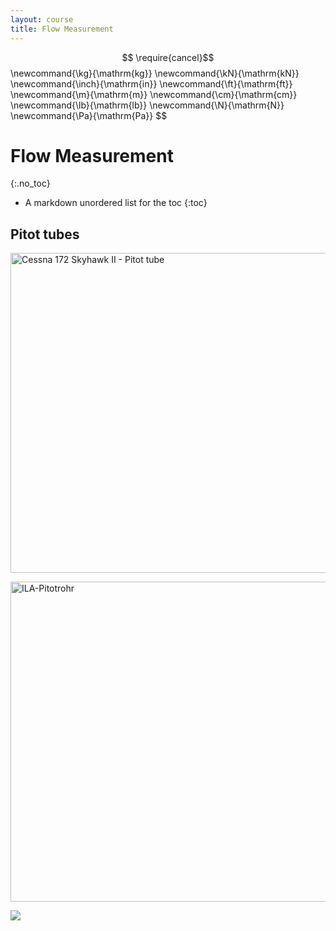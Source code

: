 ```yaml
---
layout: course
title: Flow Measurement
---
```


$$
\require{cancel}$$
\newcommand{\kg}{\mathrm{kg}}
\newcommand{\kN}{\mathrm{kN}}
\newcommand{\inch}{\mathrm{in}}
\newcommand{\ft}{\mathrm{ft}}
\newcommand{\m}{\mathrm{m}}
\newcommand{\cm}{\mathrm{cm}}
\newcommand{\lb}{\mathrm{lb}}
\newcommand{\N}{\mathrm{N}}
\newcommand{\Pa}{\mathrm{Pa}}
$$

# Flow Measurement
{:.no_toc}

* A markdown unordered list for the toc
{:toc}

## Pitot tubes

<a title="By Cjp24 (Own work) [CC BY-SA 4.0 (https://creativecommons.org/licenses/by-sa/4.0)], via Wikimedia Commons" href="https://commons.wikimedia.org/wiki/File%3ACessna_172_Skyhawk_II_-_Pitot_tube.jpg"><img width="512" alt="Cessna 172 Skyhawk II - Pitot tube" src="https://upload.wikimedia.org/wikipedia/commons/thumb/3/3d/Cessna_172_Skyhawk_II_-_Pitot_tube.jpg/512px-Cessna_172_Skyhawk_II_-_Pitot_tube.jpg"/></a>



<a title="By User:Kolossos (Own work) [GFDL (http://www.gnu.org/copyleft/fdl.html), CC-BY-SA-3.0 (http://creativecommons.org/licenses/by-sa/3.0/) or CC BY-SA 2.5-2.0-1.0 (https://creativecommons.org/licenses/by-sa/2.5-2.0-1.0)], via Wikimedia Commons" href="https://commons.wikimedia.org/wiki/File%3AILA-Pitotrohr.jpg"><img width="512" alt="ILA-Pitotrohr" src="https://upload.wikimedia.org/wikipedia/commons/thumb/5/59/ILA-Pitotrohr.jpg/512px-ILA-Pitotrohr.jpg"/></a>



<img src="https://airbus-h.assetsadobe2.com/is/image/content/dam/products-and-solutions/commercial-aircraft/a350-family/a350-900/Qatar_Airways_A350_XWB_Nose_close-up_2.jpg?wid=800&fit=constrain">




